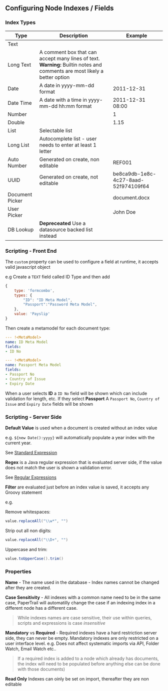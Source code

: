 ## Configuring Node Indexes / Fields

### Index Types

| Type            | Description                              | Example                              |
| --------------- | ---------------------------------------- | ------------------------------------ |
| Text            |                                          |                                      |
| Long Text       | A comment box that can accept many lines of text.  **Warning:** Builtin notes and comments are most likely a better option |                                      |
| Date            | A date in yyyy-mm-dd format              | 2011-12-31                           |
| Date Time       | A date with a time in yyyy-mm-dd hh:mm format | 2011-12-31 08:00                     |
| Number          |                                          | 1                                    |
| Double          |                                          | 1.15                                 |
| List            | Selectable list                          |                                      |
| Long List       | Autocomplete list - user needs to enter at least 1 letter |                                      |
| Auto Number     | Generated on create, non editable        | REF001                               |
| UUID            | Generated on create, not editable        | be8ca9db-1e8c-4c27-8aad-52f974109f64 |
| Document Picker |                                          | document.docx                        |
| User Picker     |                                          | John Doe                             |
| DB Lookup       | **Depreceated** Use a datasource backed list instead |                                      |



### Scripting - Front End

The `custom` property can be used to configure a field at runtime, it accepts valid javascript object 

e.g Create a `TEXT` field called ID Type and then add

```javascript 
{
	type: 'formcombo',
	types: {
		"ID": "ID Meta Model",
		"Passport":"Password Meta Model",
	},
	value: 'Payslip'
}
```

Then create a metamodel for each document type:

```yaml
--- !<MetaModel>
name: ID Meta Model
fields:
- ID No

--- !<MetaModel>
name: Passport Meta Model
fields:
- Passport No
- Country of Issue
- Expiry Date
```



When a user selects **ID** a `ID No` field will be shown which can include validation for length, etc. If they select **Passport** A `Passport No`, `Country of Issue` and `Expiry Date` fields will be shown

### Scripting - Server Side

**Default Value** is used when a document is created without an index value 

e.g. `${new Date():yyyy}` will automatically populate a year index with the current year.

See [Standard Expression](../reference/standard-expression-text)

**Regex** is a Java regular expression that is evaluated server side, if the value does not match the user is shown a validation error.

See [Regular Expressions](../reference/regex-text.md)

**Filter** are evaluated just before an index value is saved, it accepts any Groovy statement

e.g.

Remove whitespaces:

```Java
value.replaceAll("\\w*", "")
```

Strip out all non digits:

```java
value.replaceAll("\\D+", "")
```

Uppercase and trim:

```java
value.toUpperCase().trim()
```



### Properties

**Name** - The name used in the database - Index names cannot be changed after they are created. 

**Case Sensitivity** - All indexes with a common name need to be in the same case, PaperTrail will automatilly change the case if an indexing index in a different node has a different case.

> While indexes names are case sensitive, their use within queries, scripts and expressions is case *insensitive*

**Mandatory** vs **Required**  - Required indexes have a hard restriction server side, they can never be empty. Mandatory indexes are only restricted on a user interface level. e.g. Does not affect systematic imports via API, Folder Watch, Email Watch etc..

> If a required index is added to a node which already has documents, the index will need to be populated before anything else can be done with those documents)



**Read Only** Indexes can oinly be set on import, thereafter they are non editable

